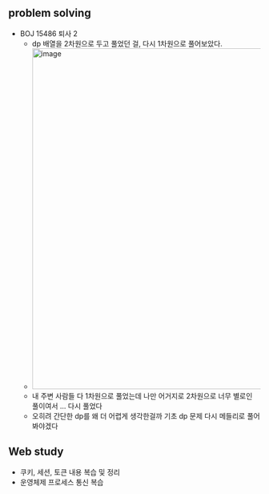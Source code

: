 ## problem solving
- BOJ 15486 퇴사 2
  - dp 배열을 2차원으로 두고 풀었던 걸, 다시 1차원으로 풀어보았다.
  - <img width="680" alt="image" src="https://github.com/PLJE/TID/assets/77712822/433d8d9d-317f-44c5-8f71-3a4c450f9602">
  - 내 주변 사람들 다 1차원으로 풀었는데 나만 어거지로 2차원으로 너무 별로인 풀이여서 ... 다시 풀었다
  - 오히려 간단한 dp를 왜 더 어렵게 생각한걸까 기초 dp 문제 다시 메들리로 풀어봐야겠다

## Web study
- 쿠키, 세션, 토큰 내용 복습 및 정리
- 운영체제 프로세스 통신 복습 
